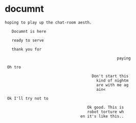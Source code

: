 # documnt


    hoping to play up the chat-room aesth.

       Documnt is here

       ready to serve

       thank you for

                                                     paying

     Oh tro

                                          Don't start this
                                            kind of nightm
                                            are with me ag
                                            ain<

     Ok I'll try not to

                                        Ok good. This is
                                        robot torture wh
                                     en it's like this..
